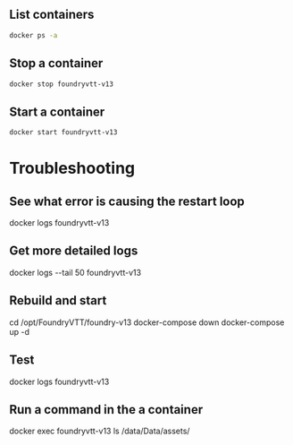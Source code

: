 
## List containers
```bash
docker ps -a
```

## Stop a container
```bash
docker stop foundryvtt-v13
```

## Start a container
```bash
docker start foundryvtt-v13
```

# Troubleshooting
## See what error is causing the restart loop
docker logs foundryvtt-v13

## Get more detailed logs
docker logs --tail 50 foundryvtt-v13

## Rebuild and start
cd /opt/FoundryVTT/foundry-v13
docker-compose down
docker-compose up -d

## Test
docker logs foundryvtt-v13

## Run a command in the a container
docker exec foundryvtt-v13 ls /data/Data/assets/
